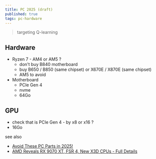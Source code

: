 ```yaml
---
title: PC 2025 (draft)
published: true
tags: pc-hardware
---
```

> targeting Q-learning

## Hardware
- Ryzen 7 - AM4 or AM5 ?
	- don't buy B840 motherboard
    - buy B650 / B850 (same chipset) or X670E / X870E (same chipset)
    - AM5 to avoid 
- Motherboard
	- PCIe Gen 4
    - nvme
	- 64Go 

## GPU
- check that is PCIe Gen 4 - by x8 or x16 ?
- 16Go 

see also
- [Avoid These PC Parts in 2025!](https://www.youtube.com/watch?v=ckm-SMnayuc&list=PLh9akXp2EH2CBpNTjGbdVzbaNUHkRFghJ&index=2)
- [AMD Reveals RX 9070 XT, FSR 4, New X3D CPUs - Full Details](https://www.youtube.com/watch?v=7N-0nkcJKpk)
